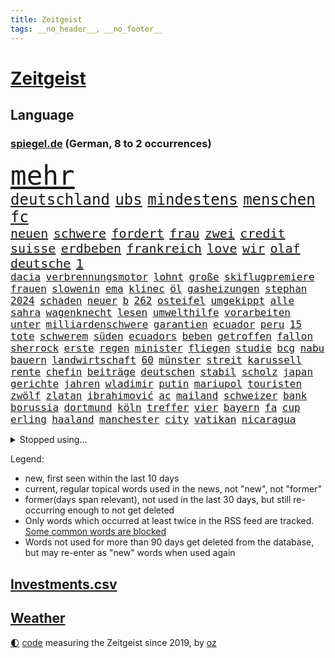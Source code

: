 ```yaml
---
title: Zeitgeist
tags: __no_header__, __no_footer__
---
```


# [Zeitgeist](https://oliz.io/zeitgeist/)

## Language

<h3><a href="https://www.spiegel.de" target="_blank">spiegel.de</a> (German, 8 to 2 occurrences)</h3>
<p style="font-family:monospace">
<span style="font-size:32pt"><a href="news_links.html#mehr" class="current">mehr</a></span>
<br>
<span style="font-size:18pt"><a href="news_links.html#deutschland" class="current">deutschland</a></span>
<span style="font-size:18pt"><a href="news_links.html#ubs" class="new">ubs</a></span>
<span style="font-size:18pt"><a href="news_links.html#mindestens" class="current">mindestens</a></span>
<span style="font-size:18pt"><a href="news_links.html#menschen" class="current">menschen</a></span>
<span style="font-size:18pt"><a href="news_links.html#fc" class="current">fc</a></span>
<br>
<span style="font-size:15pt"><a href="news_links.html#neuen" class="current">neuen</a></span>
<span style="font-size:15pt"><a href="news_links.html#schwere" class="current">schwere</a></span>
<span style="font-size:15pt"><a href="news_links.html#fordert" class="current">fordert</a></span>
<span style="font-size:15pt"><a href="news_links.html#frau" class="current">frau</a></span>
<span style="font-size:15pt"><a href="news_links.html#zwei" class="current">zwei</a></span>
<span style="font-size:15pt"><a href="news_links.html#credit" class="current">credit</a></span>
<span style="font-size:15pt"><a href="news_links.html#suisse" class="current">suisse</a></span>
<span style="font-size:15pt"><a href="news_links.html#erdbeben" class="current">erdbeben</a></span>
<span style="font-size:15pt"><a href="news_links.html#frankreich" class="current">frankreich</a></span>
<span style="font-size:15pt"><a href="news_links.html#love" class="current">love</a></span>
<span style="font-size:15pt"><a href="news_links.html#wir" class="current">wir</a></span>
<span style="font-size:15pt"><a href="news_links.html#olaf" class="current">olaf</a></span>
<span style="font-size:15pt"><a href="news_links.html#deutsche" class="current">deutsche</a></span>
<span style="font-size:15pt"><a href="news_links.html#1" class="current">1</a></span>
<br>
<span style="font-size:12pt"><a href="news_links.html#dacia" class="new">dacia</a></span>
<span style="font-size:12pt"><a href="news_links.html#verbrennungsmotor" class="current">verbrennungsmotor</a></span>
<span style="font-size:12pt"><a href="news_links.html#lohnt" class="current">lohnt</a></span>
<span style="font-size:12pt"><a href="news_links.html#große" class="current">große</a></span>
<span style="font-size:12pt"><a href="news_links.html#skiflugpremiere" class="new">skiflugpremiere</a></span>
<span style="font-size:12pt"><a href="news_links.html#frauen" class="current">frauen</a></span>
<span style="font-size:12pt"><a href="news_links.html#slowenin" class="new">slowenin</a></span>
<span style="font-size:12pt"><a href="news_links.html#ema" class="new">ema</a></span>
<span style="font-size:12pt"><a href="news_links.html#klinec" class="new">klinec</a></span>
<span style="font-size:12pt"><a href="news_links.html#öl" class="current">öl</a></span>
<span style="font-size:12pt"><a href="news_links.html#gasheizungen" class="current">gasheizungen</a></span>
<span style="font-size:12pt"><a href="news_links.html#stephan" class="current">stephan</a></span>
<span style="font-size:12pt"><a href="news_links.html#2024" class="current">2024</a></span>
<span style="font-size:12pt"><a href="news_links.html#schaden" class="current">schaden</a></span>
<span style="font-size:12pt"><a href="news_links.html#neuer" class="current">neuer</a></span>
<span style="font-size:12pt"><a href="news_links.html#b" class="current">b</a></span>
<span style="font-size:12pt"><a href="news_links.html#262" class="new">262</a></span>
<span style="font-size:12pt"><a href="news_links.html#osteifel" class="new">osteifel</a></span>
<span style="font-size:12pt"><a href="news_links.html#umgekippt" class="new">umgekippt</a></span>
<span style="font-size:12pt"><a href="news_links.html#alle" class="current">alle</a></span>
<span style="font-size:12pt"><a href="news_links.html#sahra" class="current">sahra</a></span>
<span style="font-size:12pt"><a href="news_links.html#wagenknecht" class="current">wagenknecht</a></span>
<span style="font-size:12pt"><a href="news_links.html#lesen" class="current">lesen</a></span>
<span style="font-size:12pt"><a href="news_links.html#umwelthilfe" class="current">umwelthilfe</a></span>
<span style="font-size:12pt"><a href="news_links.html#vorarbeiten" class="new">vorarbeiten</a></span>
<span style="font-size:12pt"><a href="news_links.html#unter" class="current">unter</a></span>
<span style="font-size:12pt"><a href="news_links.html#milliardenschwere" class="current">milliardenschwere</a></span>
<span style="font-size:12pt"><a href="news_links.html#garantien" class="new">garantien</a></span>
<span style="font-size:12pt"><a href="news_links.html#ecuador" class="new">ecuador</a></span>
<span style="font-size:12pt"><a href="news_links.html#peru" class="current">peru</a></span>
<span style="font-size:12pt"><a href="news_links.html#15" class="current">15</a></span>
<span style="font-size:12pt"><a href="news_links.html#tote" class="current">tote</a></span>
<span style="font-size:12pt"><a href="news_links.html#schwerem" class="current">schwerem</a></span>
<span style="font-size:12pt"><a href="news_links.html#süden" class="current">süden</a></span>
<span style="font-size:12pt"><a href="news_links.html#ecuadors" class="new">ecuadors</a></span>
<span style="font-size:12pt"><a href="news_links.html#beben" class="current">beben</a></span>
<span style="font-size:12pt"><a href="news_links.html#getroffen" class="current">getroffen</a></span>
<span style="font-size:12pt"><a href="news_links.html#fallon" class="current">fallon</a></span>
<span style="font-size:12pt"><a href="news_links.html#sherrock" class="current">sherrock</a></span>
<span style="font-size:12pt"><a href="news_links.html#erste" class="current">erste</a></span>
<span style="font-size:12pt"><a href="news_links.html#regen" class="current">regen</a></span>
<span style="font-size:12pt"><a href="news_links.html#minister" class="current">minister</a></span>
<span style="font-size:12pt"><a href="news_links.html#fliegen" class="current">fliegen</a></span>
<span style="font-size:12pt"><a href="news_links.html#studie" class="current">studie</a></span>
<span style="font-size:12pt"><a href="news_links.html#bcg" class="new">bcg</a></span>
<span style="font-size:12pt"><a href="news_links.html#nabu" class="current">nabu</a></span>
<span style="font-size:12pt"><a href="news_links.html#bauern" class="current">bauern</a></span>
<span style="font-size:12pt"><a href="news_links.html#landwirtschaft" class="current">landwirtschaft</a></span>
<span style="font-size:12pt"><a href="news_links.html#60" class="current">60</a></span>
<span style="font-size:12pt"><a href="news_links.html#münster" class="current">münster</a></span>
<span style="font-size:12pt"><a href="news_links.html#streit" class="current">streit</a></span>
<span style="font-size:12pt"><a href="news_links.html#karussell" class="new">karussell</a></span>
<span style="font-size:12pt"><a href="news_links.html#rente" class="current">rente</a></span>
<span style="font-size:12pt"><a href="news_links.html#chefin" class="current">chefin</a></span>
<span style="font-size:12pt"><a href="news_links.html#beiträge" class="current">beiträge</a></span>
<span style="font-size:12pt"><a href="news_links.html#deutschen" class="current">deutschen</a></span>
<span style="font-size:12pt"><a href="news_links.html#stabil" class="current">stabil</a></span>
<span style="font-size:12pt"><a href="news_links.html#scholz" class="current">scholz</a></span>
<span style="font-size:12pt"><a href="news_links.html#japan" class="current">japan</a></span>
<span style="font-size:12pt"><a href="news_links.html#gerichte" class="current">gerichte</a></span>
<span style="font-size:12pt"><a href="news_links.html#jahren" class="current">jahren</a></span>
<span style="font-size:12pt"><a href="news_links.html#wladimir" class="current">wladimir</a></span>
<span style="font-size:12pt"><a href="news_links.html#putin" class="current">putin</a></span>
<span style="font-size:12pt"><a href="news_links.html#mariupol" class="current">mariupol</a></span>
<span style="font-size:12pt"><a href="news_links.html#touristen" class="current">touristen</a></span>
<span style="font-size:12pt"><a href="news_links.html#zwölf" class="current">zwölf</a></span>
<span style="font-size:12pt"><a href="news_links.html#zlatan" class="current">zlatan</a></span>
<span style="font-size:12pt"><a href="news_links.html#ibrahimović" class="new">ibrahimović</a></span>
<span style="font-size:12pt"><a href="news_links.html#ac" class="new">ac</a></span>
<span style="font-size:12pt"><a href="news_links.html#mailand" class="current">mailand</a></span>
<span style="font-size:12pt"><a href="news_links.html#schweizer" class="current">schweizer</a></span>
<span style="font-size:12pt"><a href="news_links.html#bank" class="current">bank</a></span>
<span style="font-size:12pt"><a href="news_links.html#borussia" class="current">borussia</a></span>
<span style="font-size:12pt"><a href="news_links.html#dortmund" class="current">dortmund</a></span>
<span style="font-size:12pt"><a href="news_links.html#köln" class="current">köln</a></span>
<span style="font-size:12pt"><a href="news_links.html#treffer" class="current">treffer</a></span>
<span style="font-size:12pt"><a href="news_links.html#vier" class="current">vier</a></span>
<span style="font-size:12pt"><a href="news_links.html#bayern" class="current">bayern</a></span>
<span style="font-size:12pt"><a href="news_links.html#fa" class="current">fa</a></span>
<span style="font-size:12pt"><a href="news_links.html#cup" class="current">cup</a></span>
<span style="font-size:12pt"><a href="news_links.html#erling" class="new">erling</a></span>
<span style="font-size:12pt"><a href="news_links.html#haaland" class="current">haaland</a></span>
<span style="font-size:12pt"><a href="news_links.html#manchester" class="current">manchester</a></span>
<span style="font-size:12pt"><a href="news_links.html#city" class="current">city</a></span>
<span style="font-size:12pt"><a href="news_links.html#vatikan" class="current">vatikan</a></span>
<span style="font-size:12pt"><a href="news_links.html#nicaragua" class="current">nicaragua</a></span>
</p>
<details>
<summary>Stopped using...</summary>
<p class="former" style="font-size:12pt">
also(878) bereich(878) kassiert(878) mainz(877) richterin(877) schatten(877) szene(877) untersuchungen(877) abends(876) flugzeuge(876) genannt(876) geworfen(876) kauft(876) musiker(876) aussage(875) bedrohung(875) entschädigung(875) helden(875) kapitän(875) löhne(875) sieger(875) villa(875) andrea(874) awards(874) badenwürttembergs(874) brücke(874) klein(874) netflix(874) version(874) angeklagte(873) figur(873) sinken(873) verschieben(873) argumente(872) dreimal(872) drosten(872) masken(872) prüfung(872) ton(872) vergewaltigt(872) verwirrung(872) weltweite(872) wolfgang(872) angeklagter(871) christine(871) drehen(871) konservativen(871) richten(871) österreichische(871) ausprobiert(870) bekannten(870) sogenannte(870) umwelt(870) vorschläge(870) 37(869) bereiten(869) fünfte(869) gewaltige(869) untersuchen(869) verlängert(869) amtszeit(868) dreht(868) erlitt(868) george(868) reporter(868) bedenken(867) gespielt(867) klimaneutral(867) käufer(867) manuel(867) trainiert(867) weshalb(867) alkohol(866) amerika(866) hass(866) klären(866) spanischen(866) studierenden(866) meist(865) reaktionen(865) täglich(865) wirtschaftlichen(865) endspiel(864) englische(864) meint(864) studien(864) verbindet(864) verena(864) who(864) fortgesetzt(863) erwarten(862) herr(862) lüge(862) vorgestellt(862) drastische(861) erschweren(861) indes(861) meiner(861) polnische(861) 10(860) ausreichend(860) tatverdächtigen(860) coronapolitik(859) roten(859) störung(859) traum(859) design(858) nase(858) fit(857) gewinn(857) ehepaar(856) euparlament(856) küstenwache(856) spiegelumfrage(856) gestoppt(855) ministerium(855) ausmaß(854) mieten(854) status(854) gemeinsame(853) verfassung(853) heftiger(851) fernsehen(850) laufenden(850) provokation(849) hunger(848) retter(846) sitzung(845) projekte(844) erinnerung(843) hackerangriff(842) rutschte(841) provoziert(840) schaut(840) abstieg(838) einig(837) dramatischen(836) schwung(836) bangen(835) 91(829) günther(828) staatlichen(827) sogenannten(826) flug(825) offener(809) regelmäßig(807) ärmelkanal(806) ausweg(803) zusätzliche(802) schiffe(797) festgesetzt(786) niederländer(773) schlaf(770) cent(764) autobauer(762) bekannter(748) wolken(736) neuanfang(733) direkten(729) notstand(729) universitäten(715) zusammengebrochen(710) politikern(702) vehement(690) übrig(687) mitverantwortlich(686) kubicki(682) fußballnationalmannschaft(663) akzeptieren(635) aachen(634) argument(632) kilogramm(603) ohnehin(601) brücken(591) superstars(580) gelaufen(578) immobilienmarkt(568) analysten(564) schwarz(564) exil(559) sechste(559) erhofft(553) privilegien(551) wahrscheinlicher(548) diebe(541) preiserhöhungen(538) bestätigte(532) basis(527) minderheiten(525) pazifik(522) nfl(521) fünftel(517) millionenhöhe(516) harren(512) bedrängnis(510) spezielle(505) stau(499) einschätzungen(497) umsetzung(492) övp(490) inklusive(489) lieferungen(488) rechtsextremer(480) vorzugehen(479) bescheid(472) wahr(468) kürzer(467) gestiegene(466) schusswaffen(465) schienen(464) zehnjähriger(459) museen(456) taucht(456) bundesfinanzminister(455) gesteckt(453) verwüstung(452) kompromiss(450) lehrerinnen(450) angekündigte(449) diskussionen(446) verschiedenen(443) ruhrgebiet(442) natürlich(441) überlebten(439) teuerung(438) bundesinnenministerin(435) buschmann(435) leitete(431) symbol(427) erkennt(419) verringern(416) verkaufte(414) anträge(413) erweitert(411) wild(409) wettkampf(407) dj(404) spielern(404) royal(393) fehlverhalten(391) herausgefunden(391) klingen(391) vereinigte(388) heißen(385) überzeugung(385) luftfahrt(384) marc(382) stammen(376) bill(371) entscheidende(371) air(370) pornos(364) gefolgt(363) schneiden(358) arbeitszeit(357) beschuldigten(355) eindrücke(354) empfang(352) riskant(350) ausweiten(348) charkiw(348) großstadt(347) hauptdarsteller(345) unabhängig(344) arbeitsbedingungen(343) duo(343) messerangriff(343) drücken(341) abgeschoben(340) günstiger(339) hochrangige(337) ergab(330) tankrabatts(330) verfolgung(330) geheiratet(329) unsicherheit(328) cockpit(327) kalt(326) prag(324) vorgeschichte(321) zugänglich(319) antisemitische(313) jack(313) indische(309) besetzen(306) guardiola(305) pep(305) versöhnung(303) schleppend(300) aufeinander(299) lokführer(298) szenario(297) jubel(296) airport(293) viral(288) 14jährigen(286) schwach(285) computer(284) norweger(282) ausgezahlt(280) diejenigen(279) 16jährigen(278) üppigen(278) 8(275) europaparlament(275) reporterin(275) bedrohte(273) styles(268) befeuert(267) einzigen(267) erwerbstätigen(267) verhaftung(267) grundschule(265) irans(265) oklahoma(264) riefen(264) inmitten(263) luka(263) geschäftsmodell(262) unten(261) madrids(260) 86(258) afdpolitiker(258) knapper(258) gegenwart(257) neuseelands(256) spahn(256) syriens(256) jagt(255) arizona(254) osnabrück(253) wozu(253) einsätze(252) personalmangel(251) kostenlose(250) 20jähriger(249) graham(248) harvey(247) mob(247) 81(240) +(239) strittigen(239) klarheit(238) ungerecht(238) ausmaße(237) heißer(237) image(237) brandstifter(236) freizeit(236) hessische(236) einleiten(235) gleichauf(235) umkämpfte(235) 2040(229) weitergehen(229) rettungsaktion(228) major(226) manila(226) musikerin(226) csd(225) einnahme(225) schottlands(225) haftstrafen(222) freigabe(220) prüfungen(219) größtes(218) tribut(218) glänzen(217) rebellen(217) träume(217) fahrerin(216) scheiterten(216) skifahrer(216) 6000(215) virginia(213) danke(211) scheiden(211) liebäugelt(206) hetze(205) stichelt(205) spitzen(203) eingekesselt(202) flüssen(202) lauern(201) beleidigungen(200) pornografie(200) grab(199) klassen(199) ausschließen(198) hände(198) wiesbaden(198) strenge(197) raten(196) kriminalpolizei(194) krisenzeiten(194) wählte(193) begrenzen(192) harmlos(192) stromausfälle(190) stärkung(190) verurteilter(189) überlegen(189) gewässer(188) späte(186) künstlich(185) brisante(183) sportlicher(182) stellungnahme(182) 00(181) belastungen(180) rätseln(180) abschuss(177) benko(177) busfahrer(177) einsteigen(177) machtmissbrauch(176) talente(176) erforderlich(175) fdpvize(175) gesünder(175) zwecke(175) talkshow(174) granaten(173) versäumnisse(173) andré(172) bussen(172) maximal(172) beton(171) haldenwang(171) reißleine(171) verfassungsschutzpräsident(171) durant(170) gegenangriff(170) klang(170) tweets(169) buhlt(168) informierte(168) privatsphäre(168) salihamidžić(167) verwarnung(167) beach(166) belgischen(166) gegeneinander(166) gewaltsam(166) praktisch(166) experimentiert(165) fortschritt(165) greta(164) notwendigkeit(164) wohnraum(164) fachleuten(162) ford(162) reformer(162) kollegin(161) redete(161) walk(161) abgelöst(160) aufruhr(160) fußballnationalspieler(160) entzieht(159) forcieren(159) unbestimmte(159) lebron(158) schulunterricht(158) krone(156) winzer(156) zimmer(156) information(155) höheren(154) rückschlägen(154) arzneimittel(153) dauerkrise(153) überraschenden(153) allmählich(152) verhältnissen(150) erleichtern(149) winkel(149) arbeitszeiterfassung(148) fahrerflucht(148) frischen(148) konsumiert(148) nachweisen(148) penibel(148) vernunft(148) quoten(146) álvarez(146) nebel(145) wiebke(145) düpierte(144) wiktor(144) entführen(143) bundesagentur(142) präferenz(142) zivilklage(142) abfahrt(138) anführers(138) freiem(138) abgeordnetenhaus(137) militärbasen(137) pakete(137) hugh(136) manipuliert(136) qualität(136) wahlwiederholung(136) massenweise(135) zielt(135) bahnmitarbeiter(134) kampagnen(134) auszeichnung(133) englischer(133) paartherapeut(133) paartherapeutin(133) rückstand(133) samantha(133) vergibt(132) kohl(131) dave(130) desaströsen(130) englisch(130) entladen(130) fördert(130) alaska(129) dreiste(129) lamborghini(129) ungereimtheiten(129) vegan(128) helm(127) schlicht(127) alias(126) herkunft(126) litten(126) schuldspruch(126) serviert(126) bedrohungen(125) luftangriffe(125) radsports(125) generalbundesanwalt(124) schrauben(124) neuheiten(123) beworfen(122) machtverhältnisse(122) norddeutschland(122) übliche(122) tiefpunkt(121) urteile(121) widersprüche(121) bedingt(120) erreichbar(120) reis(120) ressort(120) opferzahlen(119) staatsoper(119) kanone(118) ausreise(117) spacex(117) songs(116) äußerung(115) coronavariante(114) flugabwehr(114) immensen(114) ruinen(114) derben(113) aufsehenerregenden(112) interessieren(112) schmälert(112) tabellenletzte(111) abhängigkeiten(109) gezerrt(109) jets(109) profil(109) umstellen(109) verbesserte(109) human(108) niedersächsische(108) begehren(107) braunkohle(107) gibt’s(107) wahlniederlage(106) überweisen(106) unbekanntes(105) gesperrte(104) kritisierten(104) leichtigkeit(104) thriller(104) antibiotika(103) energiehilfen(103) räder(103) paares(102) tiangong(102) überfahrt(102) flugkörper(101) potenziell(101) usrepräsentantenhaus(101) schwarzwald(100) unerlaubt(100) antisemitischen(99) episode(99) jugendamt(99) massengräber(99) bali(97) langsamer(97) vorsitzender(97) fdpfraktionschef(96) verzögerungen(96) insider(95) route(95) wegfallen(95) werfer(95) überlebende(95) aktiviert(94) demokratien(94) hilfslieferungen(94) landesweiten(94) negativen(94) vermeidet(94) anteilseigner(92) berlinwahl(92) gottes(92) lauter(92) usuniversität(92) bezüglich(91) echter(91) güterzug(91) realistisch(91) richterinnen(91) nördliche(90) tricksen(90) bertelsmann(89) dopingverdacht(89) fichte(89) großbaustelle(89) russell(89) schiebt(89) abgeordnetenhauswahl(88) aufheben(88) flugobjekt(88) roland(88) bundesjustizminister(87) entzweit(87) insolventen(87) intellektuelle(87) stereotype(87) usmilitärs(87) weinstein(87) amts(86) asiatische(86) auswärtigen(86) geschwiegen(86) graben(86) knurren(86) krisenregionen(86) rendsburg(86) server(86) weltraumspaziergang(86) 1991(85) bergbau(85) interviews(85) panzerdebatte(85) bewerben(84) korrigiert(84) landeswahlleiter(84) stromnetzes(84) südchinesischen(84) 330(83) flugbetrieb(83) kaufpreise(83) passagierflüge(83) präsentation(83) steigerung(83) vorverkauf(83) attackierten(82) christ(82) dortige(82) gläubiger(82) klebten(82) bröchler(81) läden(81) polizeiwache(81) schwimmbädern(81) anstrengend(80) glasfaserkabel(80) segeln(80) sportgeschichte(80) unvermindert(80) usjournalist(80) 22000(79) aggressiver(79) humpelnd(79) netzbetreiber(79) trauung(79) flogen(78) kirchliche(78) komplize(78) little(78) scharfen(78) totschlags(78) vorkommen(78) dreßen(77) energienetz(77) kleinsten(77) preisgrenze(77) sauberen(77) schärfer(77) ernte(76) geschieht(76) plündern(76) reformieren(76) stadtrat(76) unterzogen(76) verschrottet(76) verwandte(76) erdstößen(75) erheben(75) fachkräften(75) frauenproblem(75) gelungenen(75) harscher(75) meisterwerk(75) uruguay(75) belgier(74) kieler(74) sexvideos(74) ausbleibende(73) elternzeit(73) frühjahrsoffensive(73) jarasch(73) parkplatz(73) winsen(73) dulden(72) rekordhoch(72) stadium(72) therapieplätze(72) 747(71) abgeschossen(71) bundesrechnungshof(71) projiziert(71) rathaus(71) stellenwert(71) usluftwaffe(71) legendäre(70) sachbeschädigung(70) sprint(70) unglaublich(70) zähen(70) einzelfall(69) heimarbeit(69) reformvorschläge(69) uskampfjets(69) assad(68) aufmerksamen(68) entsendung(68) katastrophenfall(68) militärbasis(68) spiegelredakteur(68) stillen(68) vergrößern(68) abschwächen(67) angeberwissen(67) auckland(67) baumarkt(67) gerüchten(67) geschätzt(67) 16jährige(66) kneipe(66) luftraum(66) philadelphia(66) satellitenbildern(66) schießerei(66) weltstars(66) besonderer(65) care(65) fresenius(65) medical(65) verhandlungstag(65) verkehrspolitik(65) choreograf(64) fehlerfrei(64) militärischer(64) minigurken(64) schätzung(64) streamingdienst(64) vertrieben(64) abgestraft(63) datenschützer(63) erfolgs(63) freunden(63) strafrunde(63) windigen(63) anrücken(62) eukorruptionsskandal(62) raheem(62) rauschen(62) testphase(62) verdreifacht(62) pisten(61) prangern(61) reisebus(61) stellvertreter(61) dämpft(60) kroatiens(60) kronzeugen(60) paso(60) preisschild(60) quellen(60) reederei(60) sir(60) transparent(60) vertreterin(60) 115(59) brandstiftung(59) gigantische(59) nationaltorhüter(59) sammlungen(59) säuglinge(59) aufgegangen(58) heilende(58) komponierte(58) krisengebieten(58) schätzungsweise(58) funde(57) hudson(57) luxushotel(57) marta(57) nehammer(57) rhetorik(57) tiktokvideo(57) unermüdlich(57) usjustiz(57) co₂emissionen(56) flugabwehrsystem(56) patriot(56) schliche(56) strafverfahren(56) untergegangen(56) amtsantritt(55) gelder(55) gesundheitssystem(55) googles(55) manfred(55) nächstenliebe(55) patriotsystem(55) volkspartei(55) 248(54) beckenbauer(54) cruise(54) evpchef(54) mehrjährigen(54) verzehr(54) 656(53) bebte(53) enttarnung(53) hausverbot(53) klimaschützern(53) rutte(53) saudischen(53) statistik(53) sicherheitsmaßnahmen(52) adresse(51) bastian(51) clemens(51) denkbar(51) helfern(51) meines(51) pablo(51) packen(51) straßenbahn(51) einsam(50) globalisierung(50) indexverträgen(50) unwahrscheinlicher(50) wunschzettel(50) detlef(49) emotionale(49) enthüllen(49) geldgeber(49) geschenkt(49) hinkt(49) lebend(49) ana(48) eingeschlossen(48) geldbuße(48) korrigieren(48) sanft(48) verbracht(48) blüten(47) indexmieten(47) anstalten(46) eugen(46) herausfordernden(46) luxusvilla(46) markle(46) seeleute(46) gorbatschow(45) jp(45) rocker(45) abgeschossene(44) befragt(44) german(44) geschlossenheit(44) silvesternacht(44) wand(44) abendessen(43) ausreisen(43) cop(43) kommentator(43) parteifreund(43) umsteuern(43) verfolgten(43) 7000(42) bad(42) christa(42) donnerstagmorgen(42) hell(42) hä(42) nowitzki(42) reeder(42) sinkenden(42) thinktanks(42) baute(41) cousin(41) gesundheitsexperten(41) kräutern(41) streitereien(41) angefangen(40) engagiert(40) gelagert(40) isst(40) prognosen(40) republikanische(40) schalten(40) syrisches(40) a2(39) dominant(39) maiden(39) notaufnahmen(39) parteivize(39) riesenslalom(39) soziologen(39) unterirdische(39) verschuldet(39) versprochenen(39) zeitalter(39) bundespolitik(38) india(38) jeffrey(38) parteiinternen(38) begeistern(37) biathlet(37) fahrbahn(37) fatalen(37) gekippt(37) metropolen(37) miete(37) tagelange(37) xbb15(37) führungswechsel(36) hetzer(36) jason(36) schnellsten(36) aufklären(35) durchkreuzt(35) eingestampft(35) halbzeitshow(35) hardliner(35) inseln(35) kinderreporterinnen(35) leonard(35) missouri(35) sparpläne(35) verdienten(35) bing(34) briefmarken(34) chatbot(34) junta(34) suchmaschine(34) 78(33) eingedrungen(33) elena(33) eminem(33) nordamerika(33) paschas(33) polizeipräsident(33) sachsenanhalts(33) weimar(33) wirecard(33) schneekanonen(32) frisches(31) gravierende(31) gruner(31) spontane(31) einzunehmen(30) geo(30) landschaft(30) provinzen(30) provokativen(30) rast(30) vorstandschef(30) pädagogen(29) strafprozess(29) verbeamtung(29) verkehrsträger(29) vorankommen(29) erffa(28) laser(28) verfügbar(28) vierteljahrhundert(28) wiederholte(28) fluggesellschaft(27) genötigt(27) kronprinzessin(27) solange(27) abgerufen(26) coronasituation(26) eurecht(26) immobilienkrise(26) rücksichtslos(26) verhandelte(26) weiterregieren(26) anderson(25) cumexskandal(25) fünftes(25) liegenschaften(25) manipulationen(25) tatsächliche(25) ukrainekontaktgruppe(25) ägäis(25) heimrennen(24) steigert(24) begleiter(23) durchgehen(23) evp(23) failed(23) marsalek(23) rotwein(23) söldnern(23) 1933(22) dasteht(22) eagles(22) flächendeckenden(22) kostengründen(22) landstraßen(22) loszulassen(22) miliz(22) symbolpolitik(22) untermauert(22) weidle(22) weigern(22) 2300(21) antlitz(21) aufgemacht(21) eckpunkte(21) geflohenen(21) kippe(21) posiert(21) schöner(21) tatverdächtig(21) walen(21) weinte(21) autobahnprojekte(20) beispiele(20) dennis(20) musterbeispiel(20) pollen(20) waffengesetze(20) genehmigung(19) hasan(19) mahomes(19) saarbrücken(19) snack(19) weltoffen(19) winken(19) 46(18) aktive(18) anderswo(18) ernsthaft(18) heusgen(18) koran(18) neuseeländische(18) schult(18) shiffrins(18) spieltagen(18) topteams(18) viertes(18) begreifen(17) entführte(17) eubürger(17) lebemann(17) rotgrünrote(17) übermittelt(17) atemwegserkrankungen(16) kleinere(16) klimapartei(16) maaßens(16) tarifverhandlungen(16) unbesetzt(16) 61(15) aufweichen(15) bereitgestellt(15) bundesligaspiele(15) einzigartig(15) erfolglosen(15) ferreira(15) lopez(15) maximilian(15) nachträglich(15) rassenlehre(15) siedlung(15) verheiratet(15) ausfuhr(14) bundessicherheitsrat(14) demselben(14) feststellen(14) kareem(14) superbowl(14) 170(13) chefdirigent(13) entgeht(13) expertengruppe(13) obdachlos(13) perth(13) pfannkuchen(13) 1983(12) ballon(12) beschlagnahmtes(12) grundsteuerreform(12) maskenmillionärin(12) protestierte(12) rabe(12) sechster(12) spitzenplatz(12) stärkt(12) tandler(12) üblicherweise(12) 150000(11) beansprucht(11) beyoncé(11) domenico(11) gebrochene(11) konspirativen(11) maßgeblich(11) meetings(11) power(11) schärft(11) spionageballons(11) tedesco(11)
</p>
</details>
<p>Legend:
<ul>
<li><span class="new">new</span>, first seen within the last 10 days</li>
<li><span class="current">current</span>, regular topical words used in the news, not "new", not "former"</li>
<li><span class="former">former(days span relevant)</span>, not used in the last 30 days, but still re-occurring enough to not get deleted</li>
<li>Only words which occurred at least twice in the RSS feed are tracked. <a href="language/filters.py">Some common words are blocked</a></li>
<li>Words not used for more than 90 days get deleted from the database, but may re-enter as "new" words when used again</li>
</ul>
</p>

## [Investments](investments.html)[.csv](investments.csv)

## [Weather](weather.html)

<footer>
<a href="javascript:toggleTheme()" class="nav">🌓</a>
<a href="https://github.com/ooz/zeitgeist">code</a> measuring the Zeitgeist since 2019, by <a href="https://oliz.io">oz</a>
</footer>
